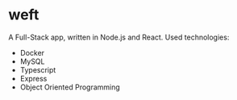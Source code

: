 # weft
A Full-Stack app, written in Node.js and React.
Used technologies:
- Docker
- MySQL
- Typescript
- Express
- Object Oriented Programming
